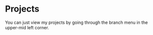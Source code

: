 # Projects
You can just view my projects by going through the branch menu in the upper-mid left corner.
